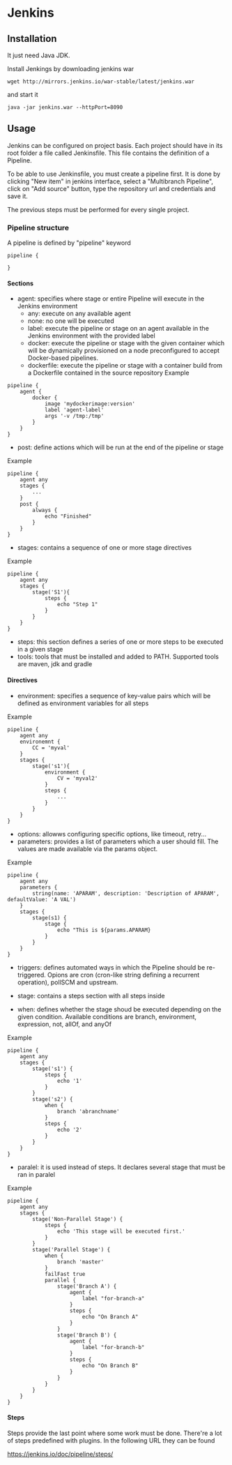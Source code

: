 # Jenkins

## Installation

It just need Java JDK. 

Install Jenkings by downloading jenkins war 

```
wget http://mirrors.jenkins.io/war-stable/latest/jenkins.war
```

and start it

```
java -jar jenkins.war --httpPort=8090
```

## Usage

Jenkins can be configured on project basis. Each project should have in its root folder a file called Jenkinsfile. This file contains the definition of a Pipeline.

To be able to use Jenkinsfile, you must create a pipeline first. It is done by clicking "New item" in jenkins interface, select a "Multibranch Pipeline", click on "Add source" button, type the repository url and credentials and save it. 

The previous steps must be performed for every single project.

### Pipeline structure

A pipeline is defined by "pipeline" keyword

```
pipeline {

}
```

#### Sections

- agent: specifies where stage or entire Pipeline will execute in the Jenkins environment
  - any: execute on any available agent
  - none: no one will be executed
  - label: execute the pipeline or stage on an agent available in the Jenkins environment with the provided label
  - docker: execute the pipeline or stage with the given container which will be dynamically provisioned on a node preconfigured to accept Docker-based pipelines.
  - dockerfile: execute the pipeline or stage with a container build from a Dockerfile contained in the source repository
Example

```
pipeline {
	agent {
		docker {
			image 'mydockerimage:version'
			label 'agent-label'
			args '-v /tmp:/tmp'
		}
	}
}
```

- post: define actions which will be run at the end of the pipeline or stage

Example

```
pipeline {
	agent any
	stages {
		...
	}
	post {
		always {
			echo "Finished"
		}
	}
}
```

- stages: contains a sequence of one or more stage directives

Example

```
pipeline {
	agent any
	stages {
		stage('S1'){
			steps {
				echo "Step 1"
			}
		}
	}
}
```

- steps: this section defines a series of one or more steps to be executed in a given stage
- tools: tools that must be installed and added to PATH. Supported tools are maven, jdk and gradle

#### Directives

- environment: specifies a sequence of key-value pairs which will be defined as environment variables for all steps

Example

```
pipeline {
	agent any
	environemnt {
		CC = 'myval'
	}
	stages {
		stage('s1'){
			environment {
				CV = 'myval2'
			}
			steps {
				...
			}
		}
	}
}
```

- options: allowws configuring specific options, like timeout, retry...
- parameters: provides a list of parameters which a user should fill. The values are made available via the params object.

Example

```
pipeline {
	agent any
	parameters {
		string(name: 'APARAM', description: 'Description of APARAM', defaultValue: 'A VAL')
	}
	stages {
		stage(s1) {
			stage {
				echo "This is ${params.APARAM}
			}
		}
	}
}
```

- triggers: defines automated ways in which the Pipeline should be re-triggered. Opions are cron (cron-like string defining a recurrent operation), pollSCM and upstream.

- stage: contains a steps section with all steps inside
- when: defines whether the stage shoud be executed depending on the given condition. Available conditions are branch, environment, expression, not, allOf, and anyOf

Example

```
pipeline {
	agent any
	stages {
		stage('s1') {
			steps {
				echo '1'
			}
		}
		stage('s2') {
			when {
				branch 'abranchname'
			}
			steps {
				echo '2'
			}
		}
	}
}
```

- paralel: it is used instead of steps. It declares several stage that must be ran in paralel

Example

```
pipeline {
    agent any
    stages {
        stage('Non-Parallel Stage') {
            steps {
                echo 'This stage will be executed first.'
            }
        }
        stage('Parallel Stage') {
            when {
                branch 'master'
            }
            failFast true
            parallel {
                stage('Branch A') {
                    agent {
                        label "for-branch-a"
                    }
                    steps {
                        echo "On Branch A"
                    }
                }
                stage('Branch B') {
                    agent {
                        label "for-branch-b"
                    }
                    steps {
                        echo "On Branch B"
                    }
                }
            }
        }
    }
}
```

#### Steps

Steps provide the last point where some work must be done. There're a lot of steps predefined with plugins. In the following URL they can be found

https://jenkins.io/doc/pipeline/steps/

